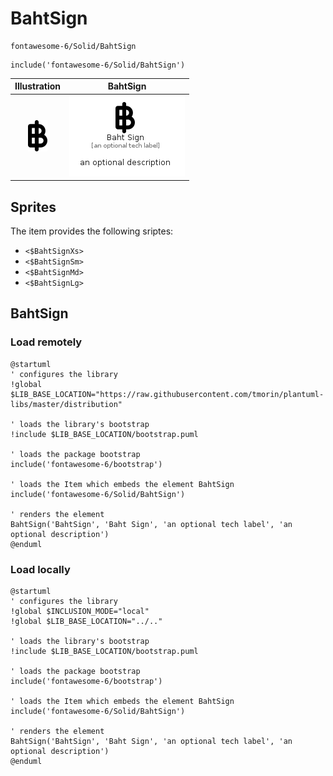 # BahtSign


```text
fontawesome-6/Solid/BahtSign
```

```text
include('fontawesome-6/Solid/BahtSign')
```



| Illustration | BahtSign |
| :---: | :---: |
| ![illustration for Illustration](../../fontawesome-6/Solid/BahtSign.png) | ![illustration for BahtSign](../../fontawesome-6/Solid/BahtSign.Local.png) |



## Sprites
The item provides the following sriptes:

- `<$BahtSignXs>`
- `<$BahtSignSm>`
- `<$BahtSignMd>`
- `<$BahtSignLg>`





## BahtSign

### Load remotely
```plantuml
@startuml
' configures the library
!global $LIB_BASE_LOCATION="https://raw.githubusercontent.com/tmorin/plantuml-libs/master/distribution"

' loads the library's bootstrap
!include $LIB_BASE_LOCATION/bootstrap.puml

' loads the package bootstrap
include('fontawesome-6/bootstrap')

' loads the Item which embeds the element BahtSign
include('fontawesome-6/Solid/BahtSign')

' renders the element
BahtSign('BahtSign', 'Baht Sign', 'an optional tech label', 'an optional description')
@enduml
```

### Load locally
```plantuml
@startuml
' configures the library
!global $INCLUSION_MODE="local"
!global $LIB_BASE_LOCATION="../.."

' loads the library's bootstrap
!include $LIB_BASE_LOCATION/bootstrap.puml

' loads the package bootstrap
include('fontawesome-6/bootstrap')

' loads the Item which embeds the element BahtSign
include('fontawesome-6/Solid/BahtSign')

' renders the element
BahtSign('BahtSign', 'Baht Sign', 'an optional tech label', 'an optional description')
@enduml
```


